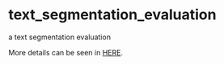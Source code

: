 # text_segmentation_evaluation
 a text segmentation evaluation

More details can be seen in [HERE](https://blog.csdn.net/qq_35082030/article/details/105410478).
